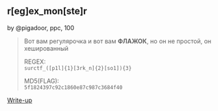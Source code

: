 ## r[eg]ex_mon[ste]r
by @pigadoor, ppc, 100

> Вот вам регулярочка и вот вам **ФЛАЖОК**, но он не простой, он хешированный  
>  
> REGEX:  
> `surctf_([p1l]{1}[3rk_n]{2}[so1]){3}`  
>   
> MD5(FLAG):  
> `5f1824397c92c1860e87c987c3684f40`  

[Write-up](WRITEUP.md)